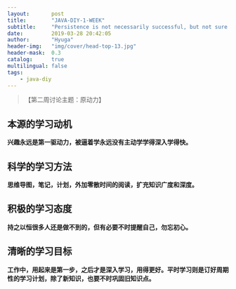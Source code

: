 ```yaml
---
layout:       post
title:        "JAVA-DIY-1-WEEK"
subtitle:     "Persistence is not necessarily successful, but not sure will not succeed."
date:         2019-03-28 20:42:05
author:       "Hyuga"
header-img:   "img/cover/head-top-13.jpg"
header-mask:  0.3
catalog:      true
multilingual: false
tags:
    - java-diy
---
```


>【第二周讨论主题：原动力】

## 本源的学习动机
**兴趣永远是第一驱动力，被逼着学永远没有主动学学得深入学得快。**

## 科学的学习方法
**思维导图，笔记，计划，外加零散时间的阅读，扩充知识广度和深度。**

## 积极的学习态度
**持之以恒很多人还是做不到的，但有必要不时提醒自己，勿忘初心。**

## 清晰的学习目标
**工作中，用起来是第一步，之后才是深入学习，用得更好。平时学习则是订好周期性的学习计划，除了新知识，也要不时巩固旧知识点。**